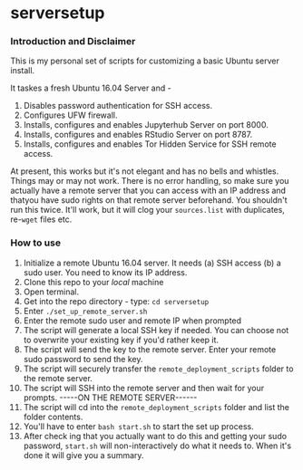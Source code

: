 # serversetup

### Introduction and Disclaimer
This is my personal set of scripts for customizing a basic Ubuntu server install. 

It taskes a fresh Ubuntu 16.04 Server and -

1) Disables password authentication for SSH access.
2) Configures UFW firewall.
3) Installs, configures and enables Jupyterhub Server on port 8000.
4) Installs, configures and enables RStudio Server on port 8787.
5) Installs, configures and enables Tor Hidden Service for SSH remote access.

At present, this works but it's not elegant and has no bells and whistles. Things may or may not work. There is no error handling, so make sure you actually have a remote server that you can access with an IP address and thatyou have sudo rights on that remote server beforehand. You shouldn't run this twice. It'll work, but it will clog your `sources.list` with duplicates, re-`wget` files etc.

### How to use
1) Initialize a remote Ubuntu 16.04 server. It needs (a) SSH access (b) a sudo user. You need to know its IP address.
2) Clone this repo to your *local* machine
3) Open terminal.
4) Get into the repo directory - type: `cd serversetup`
5) Enter `./set_up_remote_server.sh`
4) Enter the remote sudo user and remote IP when prompted
5) The script will generate a local SSH key if needed. You can choose not to overwrite your existing key if you'd rather keep it.
6) The script will send the key to the remote server. Enter your remote sudo password to send the key.
7) The script will securely transfer the `remote_deployment_scripts` folder to the remote server.
8) The script will SSH into the remote server and then wait for your prompts.
-----ON THE REMOTE SERVER------
9) The script will cd into the `remote_deployment_scripts` folder and list the folder contents.
10) You'll have to enter `bash start.sh` to start the set up process.
10) After check ing that you actually want to do this and getting your sudo password, `start.sh` will non-interactively do what it needs to. When it's done it will give you a summary.
